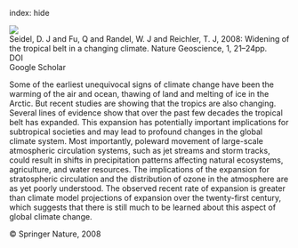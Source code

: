index: hide

<div class="Citation">
    <div class="Citation-thumb CitationThumb-linked"  data-href="https://doi.org/10.1038/ngeo.2007.38">
      <img src="https://static.claimspace.cloud/climate-study-static/refs/thumbs/14/Seidel_et_al_2008-thumb.png" />
    </div>

  <div class="Citation-body">
    <div class="Citation-text">Seidel, D. J and Fu, Q and Randel, W. J and Reichler, T. J, 2008: Widening of the tropical belt in a changing climate. <span class="Article-journal">Nature Geoscience, </span><span class="Article-volume">1, </span>21–24pp.</div>
    <div class="Citation-links">
      <div class="CitationLink" data-href="https://doi.org/10.1038/ngeo.2007.38">
        <div class="CitationLink-icon CitationLink-Doi"></div>
        <div class="CitationLink-text">DOI</div>
      </div>
      <div class="CitationLink" data-href="https://scholar.google.com/scholar?q=10.1038/ngeo.2007.38">
        <div class="CitationLink-icon CitationLink-Scholar"></div>
        <div class="CitationLink-text">Google Scholar</div>
      </div>
    </div>
  </div>
</div>

Some of the earliest unequivocal signs of climate change have been the warming of the air and ocean, thawing of land and melting of ice in the Arctic. But recent studies are showing that the tropics are also changing. Several lines of evidence show that over the past few decades the tropical belt has expanded. This expansion has potentially important implications for subtropical societies and may lead to profound changes in the global climate system. Most importantly, poleward movement of large-scale atmospheric circulation systems, such as jet streams and storm tracks, could result in shifts in precipitation patterns affecting natural ecosystems, agriculture, and water resources. The implications of the expansion for stratospheric circulation and the distribution of ozone in the atmosphere are as yet poorly understood. The observed recent rate of expansion is greater than climate model projections of expansion over the twenty-first century, which suggests that there is still much to be learned about this aspect of global climate change.

<div class="Citation-copy">
&copy; Springer Nature, 2008
</div>